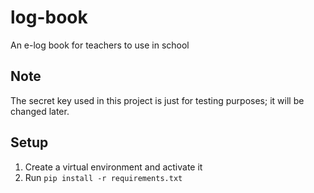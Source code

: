# log-book

An e-log book for teachers to use in school

## Note

The secret key used in this project is just for testing purposes; it will be changed later.

## Setup

1. Create a virtual environment and activate it
2. Run `pip install -r requirements.txt`
